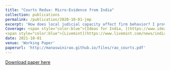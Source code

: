 ```yaml
---
title: "Courts Redux: Micro-Evidence from India"
collection: publications
permalink: /publication/2020-10-01-jmp
excerpt: 'How does local judicial capacity affect firm behavior? I provide an answer to this question using the universe of litigation data between 2010 and 2018, amounting to 6 million trial records from over a quarter of all district courts in India. I exploit the plausibly random timing of judge additions and removals that affect the total number of judges available in a given court-year to causally examine the effect of judicial capacity constraints on local firms using multiple event studies research design. I find that adding a judge increases local firms' factor use and value of production, driven by an improvement in the rate of trial resolution in district courts and credit access to industrial borrowers. The results imply that reducing vacancy by hiring more judges will generate orders of magnitude larger benefit relative to its cost. 
Coverage: <span style="color:blue">[Ideas for India, ](https://www.ideasforindia.in/topics/governance/how-district-courts-influence-firm-growth.html)</span>
<span style="color:blue">[Livemint](https://www.livemint.com/news/india/how-hiring-more-judges-can-spur-firm-growth-11580904188976.html)</span>'
date: 2021-10-01
venue: 'Working Paper'
paperurl: 'http://manaswinirao.github.io/files/rao_courts.pdf'
---
```


<span style="color:blue">[Download paper here](http://manaswinirao.github.io/files/rao_courts.pdf)</span>
